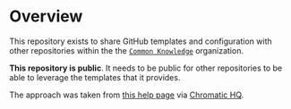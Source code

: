 # Overview

This repository exists to share GitHub templates and configuration with other
repositories within the the [`Common Knowledge`](https://github.com/commonknowledge)
organization.

**This repository is public**. It needs to be public for other repositories to
be able to leverage the templates that it provides.

The approach was taken from
[this help page](https://help.github.com/en/github/building-a-strong-community/creating-a-default-community-health-file) via [Chromatic HQ](https://chromatichq.com/insights/sharing-github-issue-pull-request-templates).
